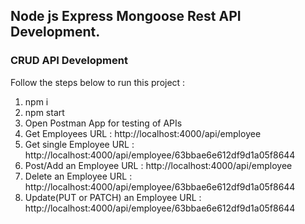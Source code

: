 ## Node js Express Mongoose Rest API Development.
### CRUD API Development

Follow the steps below to run this project :

1. npm i
2. npm start
3. Open Postman App for testing of APIs
4. Get Employees URL : http://localhost:4000/api/employee
5. Get single Employee URL : http://localhost:4000/api/employee/63bbae6e612df9d1a05f8644
6. Post/Add an Employee URL : http://localhost:4000/api/employee
7. Delete an Employee URL : http://localhost:4000/api/employee/63bbae6e612df9d1a05f8644
8. Update(PUT or PATCH) an Employee URL : http://localhost:4000/api/employee/63bbae6e612df9d1a05f8644
